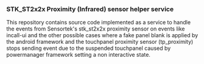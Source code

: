 ### STK_ST2x2x Proximity (Infrared) sensor helper service
This repository contains source code implemented as a service to handle the events 
from Sensortek's stk_st2x2x proximity sensor on events like incall-ui and the other
possible cases where a fake panel blank is applied by the android framework and the
touchpanel proximity sensor (tp_proximity) stops sending event due to the suspended touchpanel caused by powermanager framework setting a non interactive state. 